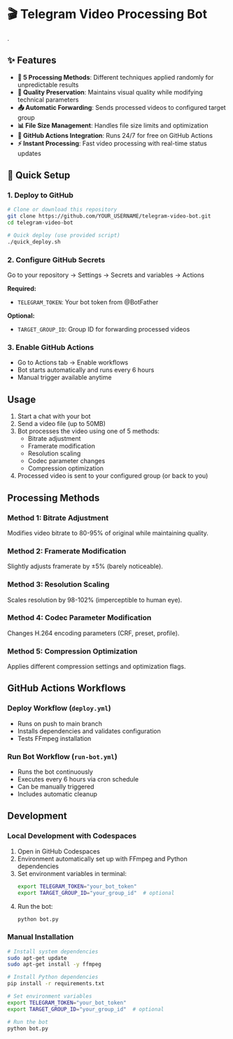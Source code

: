 # 🎬 Telegram Video Processing Bot

.

## ✨ Features


- **🎯 5 Processing Methods**: Different techniques applied randomly for unpredictable results
- **🎨 Quality Preservation**: Maintains visual quality while modifying technical parameters
- **📤 Automatic Forwarding**: Sends processed videos to configured target group
- **📊 File Size Management**: Handles file size limits and optimization
- **🚀 GitHub Actions Integration**: Runs 24/7 for free on GitHub Actions
- **⚡ Instant Processing**: Fast video processing with real-time status updates

## 🚀 Quick Setup

### 1. Deploy to GitHub
```bash
# Clone or download this repository
git clone https://github.com/YOUR_USERNAME/telegram-video-bot.git
cd telegram-video-bot

# Quick deploy (use provided script)
./quick_deploy.sh
```

### 2. Configure GitHub Secrets
Go to your repository → Settings → Secrets and variables → Actions

**Required:**
- `TELEGRAM_TOKEN`: Your bot token from @BotFather

**Optional:**
- `TARGET_GROUP_ID`: Group ID for forwarding processed videos

### 3. Enable GitHub Actions
- Go to Actions tab → Enable workflows
- Bot starts automatically and runs every 6 hours
- Manual trigger available anytime

## Usage

1. Start a chat with your bot
2. Send a video file (up to 50MB)
3. Bot processes the video using one of 5 methods:
   - Bitrate adjustment
   - Framerate modification
   - Resolution scaling
   - Codec parameter changes
   - Compression optimization
4. Processed video is sent to your configured group (or back to you)

## Processing Methods

### Method 1: Bitrate Adjustment
Modifies video bitrate to 80-95% of original while maintaining quality.

### Method 2: Framerate Modification
Slightly adjusts framerate by ±5% (barely noticeable).

### Method 3: Resolution Scaling
Scales resolution by 98-102% (imperceptible to human eye).

### Method 4: Codec Parameter Modification
Changes H.264 encoding parameters (CRF, preset, profile).

### Method 5: Compression Optimization
Applies different compression settings and optimization flags.

## GitHub Actions Workflows

### Deploy Workflow (`deploy.yml`)
- Runs on push to main branch
- Installs dependencies and validates configuration
- Tests FFmpeg installation

### Run Bot Workflow (`run-bot.yml`)
- Runs the bot continuously
- Executes every 6 hours via cron schedule
- Can be manually triggered
- Includes automatic cleanup

## Development

### Local Development with Codespaces

1. Open in GitHub Codespaces
2. Environment automatically set up with FFmpeg and Python dependencies
3. Set environment variables in terminal:
   ```bash
   export TELEGRAM_TOKEN="your_bot_token"
   export TARGET_GROUP_ID="your_group_id"  # optional
   ```
4. Run the bot:
   ```bash
   python bot.py
   ```

### Manual Installation

```bash
# Install system dependencies
sudo apt-get update
sudo apt-get install -y ffmpeg

# Install Python dependencies
pip install -r requirements.txt

# Set environment variables
export TELEGRAM_TOKEN="your_bot_token"
export TARGET_GROUP_ID="your_group_id"  # optional

# Run the bot
python bot.py
